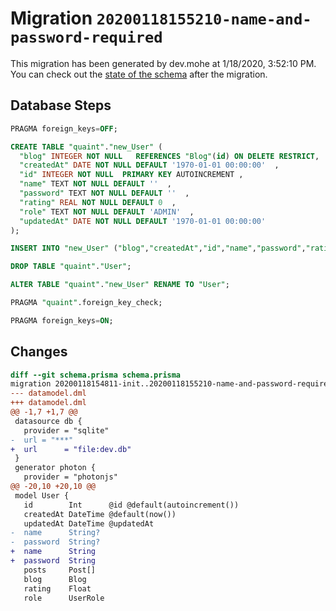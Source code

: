 # Migration `20200118155210-name-and-password-required`

This migration has been generated by dev.mohe at 1/18/2020, 3:52:10 PM.
You can check out the [state of the schema](./schema.prisma) after the migration.

## Database Steps

```sql
PRAGMA foreign_keys=OFF;

CREATE TABLE "quaint"."new_User" (
  "blog" INTEGER NOT NULL   REFERENCES "Blog"(id) ON DELETE RESTRICT,
  "createdAt" DATE NOT NULL DEFAULT '1970-01-01 00:00:00'  ,
  "id" INTEGER NOT NULL  PRIMARY KEY AUTOINCREMENT ,
  "name" TEXT NOT NULL DEFAULT ''  ,
  "password" TEXT NOT NULL DEFAULT ''  ,
  "rating" REAL NOT NULL DEFAULT 0  ,
  "role" TEXT NOT NULL DEFAULT 'ADMIN'  ,
  "updatedAt" DATE NOT NULL DEFAULT '1970-01-01 00:00:00'  
);

INSERT INTO "new_User" ("blog","createdAt","id","name","password","rating","role","updatedAt") SELECT "blog","createdAt","id","name","password","rating","role","updatedAt" from "User"

DROP TABLE "quaint"."User";

ALTER TABLE "quaint"."new_User" RENAME TO "User";

PRAGMA "quaint".foreign_key_check;

PRAGMA foreign_keys=ON;
```

## Changes

```diff
diff --git schema.prisma schema.prisma
migration 20200118154811-init..20200118155210-name-and-password-required
--- datamodel.dml
+++ datamodel.dml
@@ -1,7 +1,7 @@
 datasource db {
   provider = "sqlite"
-  url = "***"
+  url      = "file:dev.db"
 }
 generator photon {
   provider = "photonjs"
@@ -20,10 +20,10 @@
 model User {
   id        Int      @id @default(autoincrement())
   createdAt DateTime @default(now())
   updatedAt DateTime @updatedAt
-  name      String?
-  password  String?
+  name      String
+  password  String
   posts     Post[]
   blog      Blog
   rating    Float
   role      UserRole
```


